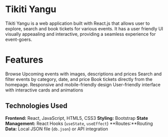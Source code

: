 # Tikiti Yangu
Tikiti Yangu is a web application built with React.js that allows user to explore, search and book tickets for various events. It has a user friendly UI visually appeaaling and interactive, providing a seamless experience for event-goers.

# Features
Browse Upcoming events with images, descriptions and prices 
Search and filter events by category, date, and price
 Book tickets directly from the homepage.
 Responsive and mobile-friendly design
 User-friendly interface with interactive cards and animations
 ## Technologies Used
**Frontend:** React, JavaScript, HTML5, CSS3
**Styling:** Bootstrap
**State Management:** React Hooks (`useState`, `useEffect`)
**Routes:**Routing
**Data:** Local JSON file (`db.json`) or API integration